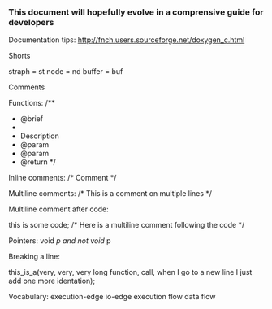 ### This document will hopefully evolve in a comprensive guide for developers

Documentation tips:
http://fnch.users.sourceforge.net/doxygen_c.html

Shorts

straph = st
node   = nd
buffer = buf

Comments

Functions:
/**
 * @brief
 *
 * Description
 * @param
 * @param
 * @return
 */


Inline comments:
/* Comment */


Multiline comments:
/*
 This is a comment 
 on multiple lines
*/

Multiline comment after code:

this is some code;  /* Here is a multiline
                       comment following 
                       the code  */

Pointers: void *p and not void* p

Breaking a line:

this_is_a(very, very, very long function, call, when
    I go to a new line I just add one more identation);

Vocabulary:
    execution-edge
    io-edge
    execution flow
    data flow
